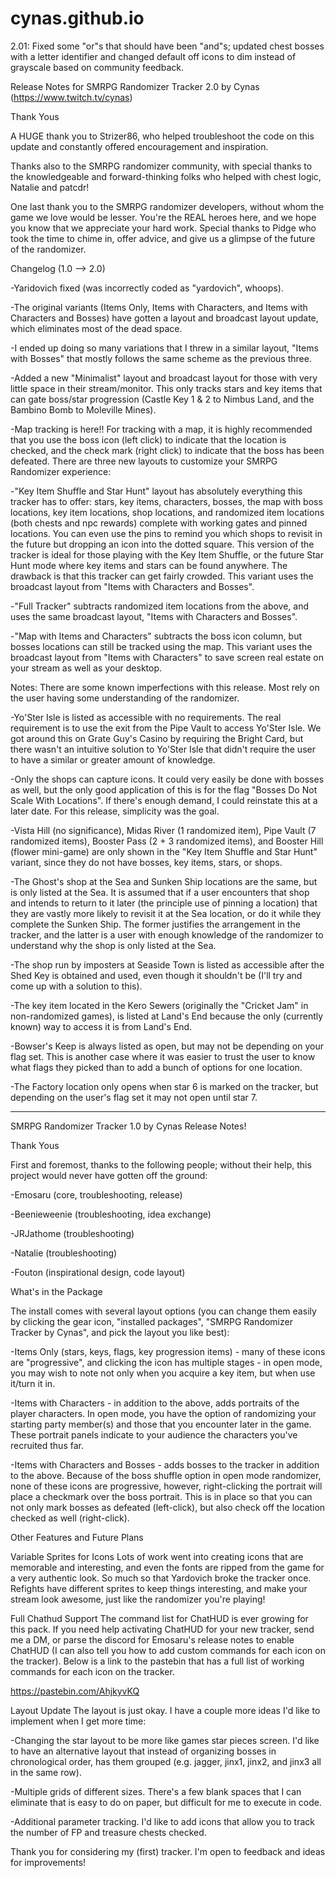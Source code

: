 # cynas.github.io

2.01: Fixed some "or"s that should have been "and"s; updated chest bosses with a letter identifier and changed default off icons to dim instead of grayscale based on community feedback.

Release Notes for SMRPG Randomizer Tracker 2.0 by Cynas (https://www.twitch.tv/cynas)

Thank Yous

A HUGE thank you to Strizer86, who helped troubleshoot the code on this update and constantly offered encouragement and inspiration.

Thanks also to the SMRPG randomizer community, with special thanks to the knowledgeable and forward-thinking folks who helped with chest logic, Natalie and patcdr!

One last thank you to the SMRPG randomizer developers, without whom the game we love would be lesser.  You're the REAL heroes here, and we hope you know that we appreciate your hard work.  Special thanks to Pidge who took the time to chime in, offer advice, and give us a glimpse of the future of the randomizer.

Changelog (1.0 --> 2.0)

-Yaridovich fixed (was incorrectly coded as "yardovich", whoops).

-The original variants (Items Only, Items with Characters, and Items with Characters and Bosses) have gotten a layout and broadcast layout update, which eliminates most of the dead space.

-I ended up doing so many variations that I threw in a similar layout, "Items with Bosses" that mostly follows the same scheme as the previous three.

-Added a new "Minimalist" layout and broadcast layout for those with very little space in their stream/monitor.  This only tracks stars and key items that can gate boss/star progression (Castle Key 1 & 2 to Nimbus Land, and the Bambino Bomb to Moleville Mines).

-Map tracking is here!!  For tracking with a map, it is highly recommended that you use the boss icon (left click) to indicate that the location is checked, and the check mark (right click) to indicate that the boss has been defeated.  There are three new layouts to customize your SMRPG Randomizer experience:

 -"Key Item Shuffle and Star Hunt" layout has absolutely everything this tracker has to offer: stars, key items, characters, bosses, the map with boss locations, key item locations, shop locations, and randomized item locations (both chests and npc rewards) complete with working gates and pinned locations.  You can even use the pins to remind you which shops to revisit in the future but dropping an icon into the dotted square.  This version of the tracker is ideal for those playing with the Key Item Shuffle, or the future Star Hunt mode where key items and stars can be found anywhere.  The drawback is that this tracker can get fairly crowded.  This variant uses the broadcast layout from "Items with Characters and Bosses".

 -"Full Tracker" subtracts randomized item locations from the above, and uses the same broadcast layout, "Items with Characters and Bosses".

 -"Map with Items and Characters" subtracts the boss icon column, but bosses locations can still be tracked using the map.  This variant uses the broadcast layout from "Items with Characters" to save screen real estate on your stream as well as your desktop.

Notes:
There are some known imperfections with this release.  Most rely on the user having some understanding of the randomizer.

-Yo'Ster Isle is listed as accessible with no requirements.  The real requirement is to use the exit from the Pipe Vault to access Yo'Ster Isle.  We got around this on Grate Guy's Casino by requiring the Bright Card, but there wasn't an intuitive solution to Yo'Ster Isle that didn't require the user to have a similar or greater amount of knowledge.

-Only the shops can capture icons.  It could very easily be done with bosses as well, but the only good application of this is for the flag "Bosses Do Not Scale With Locations".  If there's enough demand, I could reinstate this at a later date.  For this release, simplicity was the goal.

-Vista Hill (no significance), Midas River (1 randomized item), Pipe Vault (7 randomized items), Booster Pass (2 + 3 randomized items), and Booster Hill (flower mini-game) are only shown in the "Key Item Shuffle and Star Hunt" variant, since they do not have bosses, key items, stars, or shops.

-The Ghost's shop at the Sea and Sunken Ship locations are the same, but is only listed at the Sea.  It is assumed that if a user encounters that shop and intends to return to it later (the principle use of pinning a location) that they are vastly more likely to revisit it at the Sea location, or do it while they complete the Sunken Ship.  The former justifies the arrangement in the tracker, and the latter is a user with enough knowledge of the randomizer to understand why the shop is only listed at the Sea.

-The shop run by imposters at Seaside Town is listed as accessible after the Shed Key is obtained and used, even though it shouldn't be (I'll try and come up with a solution to this).

-The key item located in the Kero Sewers (originally the "Cricket Jam" in non-randomized games), is listed at Land's End because the only (currently known) way to access it is from Land's End.

-Bowser's Keep is always listed as open, but may not be depending on your flag set.  This is another case where it was easier to trust the user to know what flags they picked than to add a bunch of options for one location.

-The Factory location only opens when star 6 is marked on the tracker, but depending on the user's flag set it may not open until star 7.

---------------------

SMRPG Randomizer Tracker 1.0 by Cynas Release Notes!

Thank Yous

First and foremost, thanks to the following people; without their help, this project would never have gotten off the ground:

-Emosaru (core, troubleshooting, release)

-Beenieweenie (troubleshooting, idea exchange)

-JRJathome (troubleshooting)

-Natalie (troubleshooting)

-Fouton (inspirational design, code layout)

What's in the Package

The install comes with several layout options (you can change them easily by clicking the gear icon, "installed packages", "SMRPG Randomizer Tracker by Cynas", and pick the layout you like best):

-Items Only (stars, keys, flags, key progression items) - many of these icons are "progressive", and clicking the icon has multiple stages - in open mode, you may wish to note not only when you acquire a key item, but when use it/turn it in.

-Items with Characters - in addition to the above, adds portraits of the player characters.  In open mode, you have the option of randomizing your starting party member(s) and those that you encounter later in the game.  These portrait panels indicate to your audience the characters you've recruited thus far.

-Items with Characters and Bosses - adds bosses to the tracker in addition to the above.  Because of the boss shuffle option in open mode randomizer, none of these icons are progressive, however, right-clicking the portrait will place a checkmark over the boss portrait.  This is in place so that you can not only mark bosses as defeated (left-click), but also check off the location checked as well (right-click).

Other Features and Future Plans

Variable Sprites for Icons
Lots of work went into creating icons that are memorable and interesting, and even the fonts are ripped from the game for a very authentic look.  So much so that Yardovich broke the tracker once.  Refights have different sprites to keep things interesting, and make your stream look awesome, just like the randomizer you're playing!

Full Chathud Support
The command list for ChatHUD is ever growing for this pack.  If you need help activating ChatHUD for your new tracker, send me a DM, or parse the discord for Emosaru's release notes to enable ChatHUD (I can also tell you how to add custom commands for each icon on the tracker).  Below is a link to the pastebin that has a full list of working commands for each icon on the tracker.

https://pastebin.com/AhjkyvKQ

Layout Update
The layout is just okay.  I have a couple more ideas I'd like to implement when I get more time:

-Changing the star layout to be more like games star pieces screen.  I'd like to have an alternative layout that instead of organizing bosses in chronological order, has them grouped (e.g. jagger, jinx1, jinx2, and jinx3 all in the same row).

-Multiple grids of different sizes.  There's a few blank spaces that I can eliminate that is easy to do on paper, but difficult for me to execute in code.

-Additional parameter tracking.  I'd like to add icons that allow you to track the number of FP and treasure chests checked.

Thank you for considering my (first) tracker.  I'm open to feedback and ideas for improvements!
